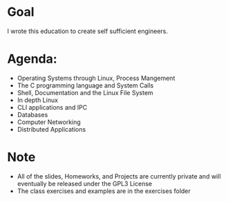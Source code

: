 # Goal
I wrote this education to create self sufficient engineers.

# Agenda: 
- Operating Systems through Linux, Process Mangement
- The C programming language and System Calls
- Shell, Documentation and the Linux File System
- In depth Linux
- CLI applications and IPC
- Databases
- Computer Networking
- Distributed Applications

# Note
* All of the slides, Homeworks, and Projects are currently private and will eventually be released under the GPL3 License
* The class exercises and examples are in the exercises folder
